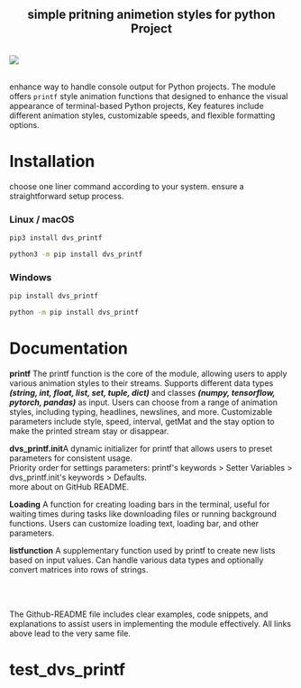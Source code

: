 
<div class="onelinetext" align="center" style="padding-top:35px;"><h2>simple pritning animetion styles for python Project</h2></div> 

<br>
<a href="https://github.com/dhruvan-vyas/dvs_printf">
<img src="https://github.com/dhruvan-vyas/dvs_printf/blob/main/card_3.png?raw=true"><br></a>
<br>



enhance way to handle console output for Python projects. The module offers `printf` style animation functions that designed to enhance the visual appearance of terminal-based Python projects, Key features include different animation styles, customizable speeds, and flexible formatting options.


# Installation

choose one liner command according to your system. ensure a straightforward setup process. 

### Linux / macOS
```bash
pip3 install dvs_printf
```
```bash
python3 -m pip install dvs_printf
```

### Windows
```bash
pip install dvs_printf
```
```bash
python -m pip install dvs_printf
```

# Documentation

<a href="http://google.com/" style="text-decoration:none">**printf**</a> The printf function is the core of the module, allowing users to apply various animation styles to their streams. Supports different data types ***(string, int, float, list, set, tuple, dict)*** and classes ***(numpy, tensorflow, pytorch, pandas)*** as input. 
 Users can choose from a range of animation styles, including typing, headlines, newslines, and more. 
 Customizable parameters include style, speed, interval, getMat and the stay option to make the printed stream stay or disappear. 

<a href="http://google.com/" style="text-decoration:none">**dvs_printf.init**</a>A dynamic initializer for printf that allows users to preset parameters for consistent usage.  
Priority order for settings parameters: printf's keywords > Setter Variables > dvs_printf.init's keywords > Defaults. <br>
more about on GitHub README.

<a href="http://google.com/" style="text-decoration:none">**Loading**</a>
A function for creating loading bars in the terminal, useful for waiting times during tasks like downloading files or running background functions. 
Users can customize loading text, loading bar, and other parameters. 


<a href="http://google.com/" style="text-decoration:none">**listfunction**</a> A supplementary function used by printf to create new lists based on input values. 
Can handle various data types and optionally convert matrices into rows of strings. 

<br><br>

The <a href="https://google.com" style="text-decoration:none">Github-README</a> file includes clear examples, code snippets, and explanations to assist users in implementing the module effectively. 
All links above lead to the very same file.


# test_dvs_printf
